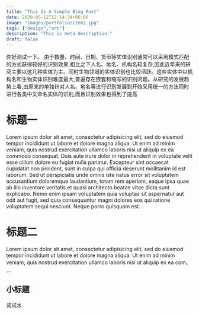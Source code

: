 ```yaml
---
title: "This Is A Simple Blog Post"
date: 2020-05-12T12:14:34+06:00
image: "images/portfolio/item2.jpg"
tags: ["design","art"]
description: "This is meta description."
draft: false
---
```


你好测试一下。
由于数量、时间、日期、货币等实体识别通常可以采用模式匹配的方式获得较好的识别效果,相比之下人名、地名、机构名较复杂,因此近年来的研究主要以这几种实体为主。同时生物领域的实体识别也比较活跃。这些实体中以机构名和生物实体识别难度最大,普遍存在嵌套和缩写的识别问题。从研究的发展趋势上看,由原来的单独针对人名、地名等进行识别发展到开始采用统一的方法同时进行各类中文命名实体的识别,而且识别效果也得到了提高



#  标题一

Lorem ipsum dolor sit amet, consectetur adipisicing elit, sed do eiusmod tempor incididunt ut labore et
dolore magna aliqua. Ut enim ad minim veniam, quis nostrud exercitation ullamco laboris nisi ut aliquip ex
ea commodo consequat. Duis aute irure dolor in reprehenderit in voluptate velit esse cillum dolore eu fugiat
nulla pariatur. Excepteur sint occaecat cupidatat non proident, sunt in culpa qui officia deserunt mollitanim id est laborum. Sed ut perspiciatis unde omnis iste natus error sit voluptatem accusantium doloremque
laudantium, totam rem aperiam, eaque ipsa quae ab illo inventore veritatis et quasi architecto beatae vitae
dicta sunt explicabo. Nemo enim ipsam voluptatem quia voluptas sit aspernatur aut odit aut fugit, sed quia
consequuntur magni dolores eos qui ratione voluptatem sequi nesciunt. Neque porro quisquam est.


# 标题二

Lorem ipsum dolor sit amet, consectetur adipisicing elit, sed do eiusmod tempor incididunt ut labore
et dolore magna aliqua. Ut enim ad minim veniam, quis nostrud exercitation ullamco laboris nisi ut aliquip
ex ea com、

<img src="https://tva1.sinaimg.cn/large/008eGmZEly1gp5pw1hl4mj31hp0u0kjn.jpg" alt="2-3-1" style="zoom:25%;" />



## 小标题

试试水